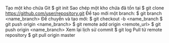 Tạo một kho chứa Git
$ git init
Sao chép một kho chứa đã tồn tại
$ git clone https://github.com/user/repository.git
Để tạo mới một branch:
$ git branch <name_branch>
Để chuyển và tạo mới:
$ git checkout -b <name_branch
$ git push origin <name_branch>
$ git remote add origin <remote_url>
$ git push origin <name_branch>
Xem lại lịch sử commit
$ git log
Pull từ remote repository
$ git pull origin master
